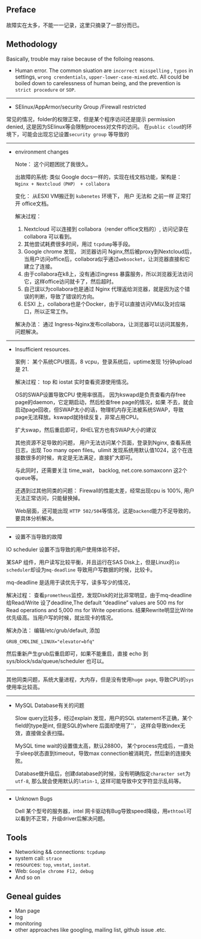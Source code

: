 ## Preface

故障实在太多，不能一一记录，这里只摘录了一部分而已。

## Methodology

Basically, trouble may raise because of the folloing reasons.

-  Human error. The common siuation are `incorrect misspelling` ,  `typos` in settings, `wrong crendentials`, `upper-lower-case-mixed`.etc. All could be boiled down
to carelessness of  human being, and the prevention  is `strict procedure` or `SOP`.
---  
- SElinux/AppArmor/security Group /Firewall restricted

常见的情况，folder的权限正常，但是某个程序访问还是提示 permission denied, 这是因为SElinux等会限制process对文件的访问。
在`public cloud`的环境下，可能会出现忘记设置`security group` 等导致的

---
- environment changes

  Note： 这个问题困扰了我很久。

  出故障的系统: 类似 Google docs一样的，实现在线文档功能，架构是： `Nginx + Nextcloud（PHP） + collabora`

  变化：  从ESXI VM搬迁到 `kubenetes` 环境下， 用户 无法和 之前一样 正常打开 office文档。

  解决过程：

    1. Nextcloud 可以连接到 collabora（render office文档的）, 访问记录在collabora 可以看到。
    2. 其他尝试耗费很多时间，用过 `tcpdump`等手段。
    3. Google chrome 发现， 浏览器访问 Nginx,然后被proxy到Nextcloud后，当用户访问office后，collabora似乎通过`websocket`，让浏览器直接和它建立了连接。
    4. 由于collabora在k8上，没有通过ingress 暴露服务，所以浏览器无法访问它，这样office访问就卡了，然后超时。
    5. 自己误以为collabora也是通过 Nginx 代理返给浏览器，就是因为这个错误的判断，导致了错误的方向。
    6. ESXI 上，collabora也是个Docker，由于可以直接访问VM以及对应端口，所以正常工作。

  解决办法： 通过 Ingress-Nginx发布collabora，让浏览器可以访问其服务，问题解决。
---

- Insufficient resources.

   案例： 某个系统CPU很高，8 vcpu，登录系统后，uptime发现 1分钟upload 是 21.

   解决过程： top 和 iostat 实时查看资源使用情况。

   OS的SWAP设置导致CPU 使用率很高， 因为kswapd是负责查看内存free page的daemon，它定期启动，然后检查free page的情况，如果
   不去，就会启动page回收，但SWAP太小的话，物理机内存无法被系统SWAP，导致page无法释放。kswapd就持续反复，非常占用CPU。

   扩大swap，然后重启即可，RHEL官方也有SWAP大小的建议

   其他资源不足导致的问题， 用户无法访问某个页面，登录到Nginx, 查看系统日志，出现 Too many open files。ulimit 发现系统用默认值1024，这个在连接数很多的时候，肯定是无法满足，直接扩大即可。

   与此同时，还需要关注 time_wait， backlog, net.core.somaxconn 这2个queue等。

   还遇到过其他同类的问题： Firewall的性能太差，经常出现cpu is 100%, 用户无法正常访问，只能替换掉。
   
   Web层面，还可能出现 `HTTP 502/504`等情况，这是`backend`能力不足导致的，要具体分析解决。

---
- 设置不当导致的故障

IO scheduler 设置不当导致的用户使用体验不好。

某SAP 组件，用户读写比较平衡，并且运行在SAS Disk上，但是Linux的`io scheduler`却设为`mq-deadline` 导致用户写数据的时候，比较卡。

mq-deadline 是适用于读优先于写，读多写少的情况，

解决过程：
   查看`prometheus`监控，发现Disk的对比非常明显，由于mq-deadline给Read/Write 设了deadline,The default “deadline” values are 500 ms
   for Read operations and 5,000 ms for Write operations. 结果Rewrite明显比Write优先级高。当用户写的时候，就出现卡的情况。
   
   解决办法： 编辑/etc/grub/default, 添加
   ```
   GRUB_CMDLINE_LINUX="elevator=bfq"
   ```
   然后重新产生grub后重启即可，如果不能重启，直接 echo 到sys/block/sda/queue/scheduler 也可以。
   
   ---
   其他同类问题，系统大量进程，大内存，但是没有使用`huge page`, 导致CPU的`sys`使用率比较高。
   
---
-  MySQL Database有关的问题

   Slow query比较多，经过explain 发现，用户的SQL statement不正确，某个field的type是int, 但是SQL的where 后面却使用了''， 这样会导致index无效，直接做全表扫描。

   MySQL time wait的设置值太高，默认28800， 某个process完成后，一直处于sleep状态直到timeout，导致max connection被消耗完，然后新的连接失败。
   
   Database做升级后，创建database的时候，没有明确指定`character set`为`utf-8`, 那么就会使用默认的`latin-1`, 这样可能导致中文字符显示乱码等。
---
- Unknown Bugs

   Dell 某个型号的服务器，intel 网卡驱动有Bug导致speed降级，用`ethtool`可以看到不正常，升级driver后解决问题。

## Tools
- Networking && connections: `tcpdump`
- system call: `strace`
- resources: `top`, `vmstat`, `iostat`. 
- Web: `Google chrome F12, debug`
- And so on

## Geneal guides

- Man page
- log
- monitoring
- other approaches like googling, mailing list, github issue .etc.



